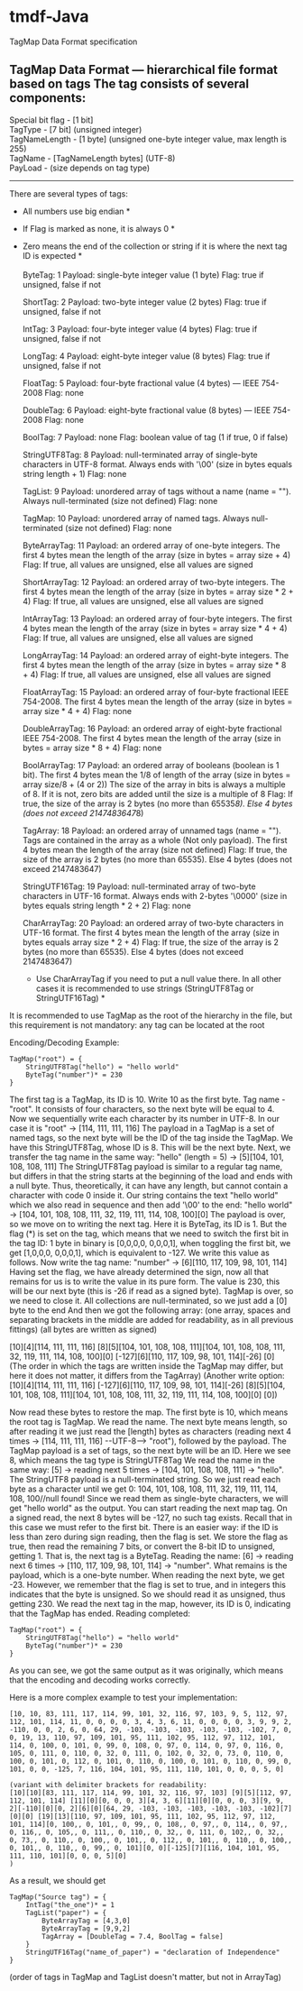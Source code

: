 # tmdf-Java
TagMap Data Format specification

TagMap Data Format — hierarchical file format based on tags
The tag consists of several components:
------------------------------------

Special bit flag - [1 bit]<br>
TagType - [7 bit] (unsigned integer)<br>
TagNameLength - [1 byte] (unsigned one-byte integer value, max length is 255)<br>
TagName - [TagNameLength bytes] (UTF-8)<br>
PayLoad - (size depends on tag type)<br>

------------------------------------

There are several types of tags:
* All numbers use big endian *
* If Flag is marked as none, it is always 0 *
* Zero means the end of the collection or string if it is where the next tag ID is expected *
  <br><br>
  ByteTag: 1
  Payload: single-byte integer value (1 byte)
  Flag: true if unsigned, false if not

  ShortTag: 2
  Payload: two-byte integer value (2 bytes)
  Flag: true if unsigned, false if not

  IntTag: 3
  Payload: four-byte integer value (4 bytes)
  Flag: true if unsigned, false if not

  LongTag: 4
  Payload: eight-byte integer value (8 bytes)
  Flag: true if unsigned, false if not

  FloatTag: 5
  Payload: four-byte fractional value (4 bytes) — IEEE 754-2008
  Flag: none

  DoubleTag: 6
  Payload: eight-byte fractional value (8 bytes) — IEEE 754-2008
  Flag: none

  BoolTag: 7
  Payload: none
  Flag: boolean value of tag (1 if true, 0 if false)

  StringUTF8Tag: 8
  Payload: null-terminated array of single-byte characters in UTF-8 format. Always ends with '\00' (size in bytes equals string length + 1)
  Flag: none

  TagList: 9
  Payload: unordered array of tags without a name (name = ""). Always null-terminated (size not defined)
  Flag: none

  TagMap: 10
  Payload: unordered array of named tags. Always null-terminated (size not defined)
  Flag: none

  ByteArrayTag: 11
  Payload: an ordered array of one-byte integers. The first 4 bytes mean the length of the array (size in bytes = array size + 4)
  Flag: If true, all values are unsigned, else all values are signed

  ShortArrayTag: 12
  Payload: an ordered array of two-byte integers. The first 4 bytes mean the length of the array (size in bytes = array size * 2 + 4)
  Flag: If true, all values are unsigned, else all values are signed

  IntArrayTag: 13
  Payload: an ordered array of four-byte integers. The first 4 bytes mean the length of the array (size in bytes = array size * 4 + 4)
  Flag: If true, all values are unsigned, else all values are signed

  LongArrayTag: 14
  Payload: an ordered array of eight-byte integers. The first 4 bytes mean the length of the array (size in bytes = array size * 8 + 4)
  Flag: If true, all values are unsigned, else all values are signed

  FloatArrayTag: 15
  Payload: an ordered array of four-byte fractional IEEE 754-2008. The first 4 bytes mean the length of the array (size in bytes = array size * 4 + 4)
  Flag: none

  DoubleArrayTag: 16
  Payload: an ordered array of eight-byte fractional IEEE 754-2008. The first 4 bytes mean the length of the array (size in bytes = array size * 8 + 4)
  Flag: none

  BoolArrayTag: 17
  Payload: an ordered array of booleans (boolean is 1 bit). The first 4 bytes mean the 1/8 of length of the array (size in bytes = array size/8 + (4 or 2))
  The size of the array in bits is always a multiple of 8. If it is not, zero bits are added until the size is a multiple of 8
  Flag: If true, the size of the array is 2 bytes (no more than 65535*8). Else 4 bytes (does not exceed 2147483647*8)

  TagArray: 18
  Payload: an ordered array of unnamed tags (name = ""). Tags are contained in the array as a whole (Not only payload). The first 4 bytes mean the length of the array (size not defined)
  Flag: If true, the size of the array is 2 bytes (no more than 65535). Else 4 bytes (does not exceed 2147483647)

  StringUTF16Tag: 19
  Payload: null-terminated array of two-byte characters in UTF-16 format. Always ends with 2-bytes '\0000' (size in bytes equals string length * 2 + 2)
  Flag: none

  CharArrayTag: 20
  Payload: an ordered array of two-byte characters in UTF-16 format. The first 4 bytes mean the length of the array (size in bytes equals array size * 2 + 4)
  Flag: If true, the size of the array is 2 bytes (no more than 65535). Else 4 bytes (does not exceed 2147483647)
    * Use CharArrayTag if you need to put a null value there. In all other cases it is recommended to use strings (StringUTF8Tag or StringUTF16Tag) *


It is recommended to use TagMap as the root of the hierarchy in the file, but this requirement is not mandatory: any tag can be located at the root

Encoding/Decoding Example:

    TagMap("root") = {
        StringUTF8Tag("hello") = "hello world"
        ByteTag("number")* = 230
    }

The first tag is a TagMap, its ID is 10. Write 10 as the first byte.
Tag name - "root". It consists of four characters, so the next byte will be equal to 4.
Now we sequentially write each character by its number in UTF-8.
In our case it is "root" -> [114, 111, 111, 116]
The payload in a TagMap is a set of named tags, so the next byte will be the ID of the tag inside the TagMap. We have this StringUTF8Tag, whose ID is 8. This will be the next byte.
Next, we transfer the tag name in the same way: "hello" (length = 5) -> [5][104, 101, 108, 108, 111]
The StringUTF8Tag payload is similar to a regular tag name, but differs in that the string starts at the beginning of the load and ends with a null byte. Thus, theoretically, it can have any length, but cannot contain a character with code 0 inside it.
Our string contains the text "hello world" which we also read in sequence and then add '\00' to the end: "hello world" -> [104, 101, 108, 108, 111, 32, 119, 111, 114, 108, 100][0]
The payload is over, so we move on to writing the next tag. Here it is ByteTag, its ID is 1. But the flag (*) is set on the tag, which means that we need to switch the first bit in the tag ID: 1 byte in binary is [0,0,0,0, 0,0,0,1], when toggling the first bit, we get [1,0,0,0, 0,0,0,1], which is equivalent to -127. We write this value as follows.
Now write the tag name: "number" -> [6][110, 117, 109, 98, 101, 114]
Having set the flag, we have already determined the sign, now all that remains for us is to write the value in its pure form. The value is 230, this will be our next byte (this is -26 if read as a signed byte).
TagMap is over, so we need to close it. All collections are null-terminated, so we just add a [0] byte to the end
And then we got the following array: (one array, spaces and separating brackets in the middle are added for readability, as in all previous fittings) (all bytes are written as signed)

[10][4][114, 111, 111, 116] [8][5][104, 101, 108, 108, 111][104, 101, 108, 108, 111, 32, 119, 111, 114, 108, 100][0] [-127][6][110, 117, 109, 98, 101, 114][-26] [0]
(The order in which the tags are written inside the TagMap may differ, but here it does not matter, it differs from the TagArray)
(Another write option: [10][4][114, 111, 111, 116] [-127][6][110, 117, 109, 98, 101, 114][-26] [8][5][104, 101, 108, 108, 111][104, 101, 108, 108, 111, 32, 119, 111, 114, 108, 100][0] [0])

Now read these bytes to restore the map.
The first byte is 10, which means the root tag is TagMap. We read the name. The next byte means length, so after reading it we just read the [length] bytes as characters (reading next 4 times -> [114, 111, 111, 116] --UTF-8--> "root"), followed by the payload.
The TagMap payload is a set of tags, so the next byte will be an ID. Here we see 8, which means the tag type is StringUTF8Tag
We read the name in the same way: [5] -> reading next 5 times -> [104, 101, 108, 108, 111] -> "hello".
The StringUTF8 payload is a null-terminated string. So we just read each byte as a character until we get 0: 104, 101, 108, 108, 111, 32, 119, 111, 114, 108, 100//null found!
Since we read them as single-byte characters, we will get "hello world" as the output.
You can start reading the next map tag.
On a signed read, the next 8 bytes will be -127, no such tag exists. Recall that in this case we must refer to the first bit. There is an easier way: if the ID is less than zero during sign reading, then the flag is set. We store the flag as true, then read the remaining 7 bits, or convert the 8-bit ID to unsigned, getting 1. That is, the next tag is a ByteTag.
Reading the name: [6] -> reading next 6 times -> [110, 117, 109, 98, 101, 114] -> "number".
What remains is the payload, which is a one-byte number. When reading the next byte, we get -23. However, we remember that the flag is set to true, and in integers this indicates that the byte is unsigned. So we should read it as unsigned, thus getting 230.
We read the next tag in the map, however, its ID is 0, indicating that the TagMap has ended.
Reading completed:

    TagMap("root") = {
        StringUTF8Tag("hello") = "hello world"
        ByteTag("number")* = 230
    }

As you can see, we got the same output as it was originally, which means that the encoding and decoding works correctly.

Here is a more complex example to test your implementation:

    [10, 10, 83, 111, 117, 114, 99, 101, 32, 116, 97, 103, 9, 5, 112, 97, 112, 101, 114, 11, 0, 0, 0, 0, 3, 4, 3, 6, 11, 0, 0, 0, 0, 3, 9, 9, 2, -110, 0, 0, 2, 6, 0, 64, 29, -103, -103, -103, -103, -103, -102, 7, 0, 0, 19, 13, 110, 97, 109, 101, 95, 111, 102, 95, 112, 97, 112, 101, 114, 0, 100, 0, 101, 0, 99, 0, 108, 0, 97, 0, 114, 0, 97, 0, 116, 0, 105, 0, 111, 0, 110, 0, 32, 0, 111, 0, 102, 0, 32, 0, 73, 0, 110, 0, 100, 0, 101, 0, 112, 0, 101, 0, 110, 0, 100, 0, 101, 0, 110, 0, 99, 0, 101, 0, 0, -125, 7, 116, 104, 101, 95, 111, 110, 101, 0, 0, 0, 5, 0]

    (variant with delimiter brackets for readability:
    [10][10][83, 111, 117, 114, 99, 101, 32, 116, 97, 103] [9][5][112, 97, 112, 101, 114] [11][0][0, 0, 0, 3][4, 3, 6][11][0][0, 0, 0, 3][9, 9, 2][-110][0][0, 2][6][0][64, 29, -103, -103, -103, -103, -103, -102][7][0][0] [19][13][110, 97, 109, 101, 95, 111, 102, 95, 112, 97, 112, 101, 114][0, 100,, 0, 101,, 0, 99,, 0, 108,, 0, 97,, 0, 114,, 0, 97,, 0, 116,, 0, 105,, 0, 111,, 0, 110,, 0, 32,, 0, 111, 0, 102,, 0, 32,, 0, 73,, 0, 110,, 0, 100,, 0, 101,, 0, 112,, 0, 101,, 0, 110,, 0, 100,, 0, 101,, 0, 110,, 0, 99,, 0, 101][0, 0][-125][7][116, 104, 101, 95, 111, 110, 101][0, 0, 0, 5][0]
    )

As a result, we should get

	TagMap("Source tag") = {
		IntTag("the_one")* = 1
		TagList("paper") = {
			ByteArrayTag = [4,3,0]
			ByteArrayTag = [9,9,2]
			TagArray = [DoubleTag = 7.4, BoolTag = false]
		}
		StringUTF16Tag("name_of_paper") = "declaration of Independence"
	}

(order of tags in TagMap and TagList doesn't matter, but not in ArrayTag)